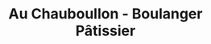 ---
title: "Au Chauboullon - Boulanger Pâtissier"
url: /vailly-sur-sauldre/au-chauboullon-boulanger-patissier/
shop: boulangerie
---
